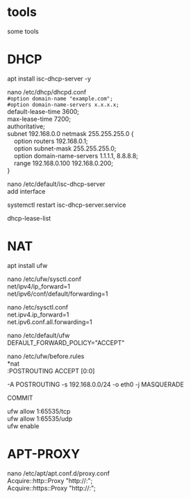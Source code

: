 # tools
some tools

# DHCP
apt install isc-dhcp-server -y

nano /etc/dhcp/dhcpd.conf  
`#option domain-name "example.com";`  
`#option domain-name-servers x.x.x.x;`  
default-lease-time 3600;  
max-lease-time 7200;  
authoritative;  
subnet 192.168.0.0 netmask 255.255.255.0 {  
&nbsp;&nbsp;&nbsp;&nbsp;option routers 192.168.0.1;  
&nbsp;&nbsp;&nbsp;&nbsp;option subnet-mask 255.255.255.0;  
&nbsp;&nbsp;&nbsp;&nbsp;option domain-name-servers 1.1.1.1, 8.8.8.8;  
&nbsp;&nbsp;&nbsp;&nbsp;range 192.168.0.100 192.168.0.200;  
}

nano /etc/default/isc-dhcp-server  
add interface

systemctl restart isc-dhcp-server.service  

dhcp-lease-list  

# NAT
apt install ufw

nano /etc/ufw/sysctl.conf  
net/ipv4/ip_forward=1  
net/ipv6/conf/default/forwarding=1  

nano /etc/sysctl.conf  
net.ipv4.ip_forward=1  
net.ipv6.conf.all.forwarding=1  

nano /etc/default/ufw  
DEFAULT_FORWARD_POLICY="ACCEPT"  

nano /etc/ufw/before.rules  
*nat  
:POSTROUTING ACCEPT [0:0]  

-A POSTROUTING -s 192.168.0.0/24 -o eth0 -j MASQUERADE  

COMMIT

ufw allow 1:65535/tcp  
ufw allow 1:65535/udp  
ufw enable  

# APT-PROXY
nano /etc/apt/apt.conf.d/proxy.conf  
Acquire::http::Proxy "http://<ip>:<port>";  
Acquire::https::Proxy "http://<ip>:<port>";  
